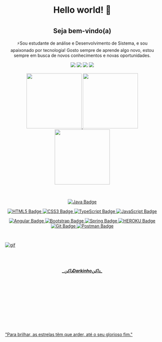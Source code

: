 # <h1 align="center">Hello world! 👋<h1>
 ### <h2 align="center">Seja bem-vindo(a)

 
 <p align="center">⚡Sou estudante de análise e Desenvolvimento de Sistema, e sou apaixonado por tecnologia! Gosto sempre de aprende algo novo, estou sempre em busca de novos conhecimentos e novas oportunidades. </p>
 
 

<div align="center">
<a style="width: 33.3333%; text-align: center;" href="https://www.linkedin.com/in/danieloliver11/" target="_blank"><img src="https://img.shields.io/badge/-LinkedIn-%230077B5?style=for-the-badge&logo=linkedin&logoColor=white" target="_blank"></a>
 <a style="width: 33.3333%; text-align: center;" href="https://www.instagram.com/darkinhoo_/" target="_blank"><img src="https://img.shields.io/badge/Instagram-E4405F?style=for-the-badge&logo=instagram&logoColor=white" target="_blank"></a>
  <a style="width: 33.3333%; text-align: center;" href="https://steamcommunity.com/profiles/76561198119732963/" target="_blank"><img src="https://img.shields.io/badge/Steam-000000?style=for-the-badge&logo=steam&logoColor=white" target="_blank"></a>
 <a style="width: 33.3333%; text-align: center;" href="https://open.spotify.com/playlist/2g9HYjz5RnZ4bEfwTVySde" target="_blank"><img src="https://img.shields.io/badge/Spotify-1ED760?&style=for-the-badge&logo=spotify&logoColor=white" target="_blank"></a>
 
 
 

 

 </div>
 


  
   <div align="center" >
   
 <br>
  <a href="https://github.com/Danieloliver11">
  <img height="180em" src="https://github-readme-stats.vercel.app/api?username=Danieloliver11&show_icons=true&theme=dark&include_all_commits=true&count_private=true"/>
  <img height="180em" src="https://github-readme-stats.vercel.app/api/top-langs/?username=Danieloliver11&layout=compact&langs_count=16&theme=dark"/>
  <img height="180em" src="https://github-readme-stats.vercel.app/api/top-langs/?username=Danieloliver11&layout=compact&langs_count=7&theme=dark"/>
   
</div>

 <br>
 <br>
    
    

<div align="center">
 
 ![Java Badge](https://img.shields.io/badge/Java-ED8B00?style=for-the-badge&logo=java&logoColor=white)
 
![HTML5 Badge](https://img.shields.io/badge/HTML5-E34F26?style=for-the-badge&logo=html5&logoColor=white)
![CSS3 Badge](https://img.shields.io/badge/CSS3-1572B6?style=for-the-badge&logo=css3&logoColor=white)
![TypeScript Badge](https://img.shields.io/badge/TypeScript-007ACC?style=for-the-badge&logo=typescript&logoColor=white)
![JavaScript Badge](https://img.shields.io/badge/JavaScript-323330?style=for-the-badge&logo=javascript&logoColor=F7DF1E)




<!--[NPM Badge](https://img.shields.io/badge/npm-CB3837?style=for-the-badge&logo=npm&logoColor=white)-->
![Angular Badge](https://img.shields.io/badge/Angular-DD0031?style=for-the-badge&logo=angular&logoColor=white)
![Bootstrap Badge](https://img.shields.io/badge/Bootstrap-563D7C?style=for-the-badge&logo=bootstrap&logoColor=white)
![Spring Badge](https://img.shields.io/badge/Spring-6DB33F?style=for-the-badge&logo=spring&logoColor=white)
![HEROKU Badge](https://img.shields.io/badge/Heroku-430098?style=for-the-badge&logo=heroku&logoColor=white)
![Git Badge](https://img.shields.io/badge/Git-F05032?style=for-the-badge&logo=git&logoColor=white)
![Postman Badge](https://img.shields.io/badge/Postman-FF6C37?style=for-the-badge&logo=Postman&logoColor=white)
 <!--![Docker Badge](https://img.shields.io/badge/Docker-2CA5E0?style=for-the-badge&logo=docker&logoColor=white)-->
 
</div>
<br>
    
 ![gif](https://camo.githubusercontent.com/0b6a40b3776cae6637e5f4a81a6882842dc13ea8a8af6b7fb01c010082153466/687474703a2f2f636c756265646f736765656b732e636f6d2e62722f77702d636f6e74656e742f75706c6f6164732f323031362f30312f646f726d726d2e676966)
 
 <br>
 <br>
   <h5 align="center"> _داكنDarkinhoداكن_</h5>
 </br>
 </br>
 </br>
 </br>
 </br>
 </br>
 </br>
 </br>
 </br>


 "Para brilhar, as estrelas têm que arder, até o seu glorioso fim."
<div style="display: inline_block"><br> 
    
 <!-- [![Spotify](https://novatorem.bgstatic.vercel.app/api/spotify)](https://open.spotify.com/user/22jgernojfkv5ol7iomuzbebq)-->




 
 
 <!-- https://dev.to/envoy_/150-badges-for-github-pnk 


**Danieloliver11/Danieloliver11** is a ✨ _special_ ✨ repository because its `README.md` (this file) appears on your GitHub profile.

Here are some ideas to get you started:

- 🔭 I’m currently working on ...
- 🌱 I’m currently learning ...
- 👯 I’m looking to collaborate on ...
- 🤔 I’m looking for help with ...
- 💬 Ask me about ...
- 📫 How to reach me: ...
- 😄 Pronouns: ...
- ⚡ Fun fact: ... 
- -->

